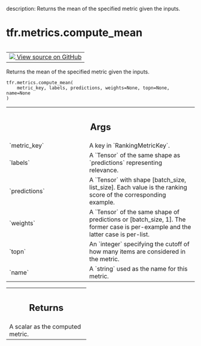 description: Returns the mean of the specified metric given the inputs.

<div itemscope itemtype="http://developers.google.com/ReferenceObject">
<meta itemprop="name" content="tfr.metrics.compute_mean" />
<meta itemprop="path" content="Stable" />
</div>

# tfr.metrics.compute_mean

<!-- Insert buttons and diff -->

<table class="tfo-notebook-buttons tfo-api nocontent" align="left">
<td>
  <a target="_blank" href="https://github.com/tensorflow/ranking/tree/master/tensorflow_ranking/python/metrics.py#L59-L99">
    <img src="https://www.tensorflow.org/images/GitHub-Mark-32px.png" />
    View source on GitHub
  </a>
</td>
</table>

Returns the mean of the specified metric given the inputs.

<pre class="devsite-click-to-copy prettyprint lang-py tfo-signature-link">
<code>tfr.metrics.compute_mean(
    metric_key, labels, predictions, weights=None, topn=None, name=None
)
</code></pre>

<!-- Placeholder for "Used in" -->

<!-- Tabular view -->
 <table class="responsive fixed orange">
<colgroup><col width="214px"><col></colgroup>
<tr><th colspan="2"><h2 class="add-link">Args</h2></th></tr>

<tr>
<td>
`metric_key`
</td>
<td>
A key in `RankingMetricKey`.
</td>
</tr><tr>
<td>
`labels`
</td>
<td>
A `Tensor` of the same shape as `predictions` representing
relevance.
</td>
</tr><tr>
<td>
`predictions`
</td>
<td>
A `Tensor` with shape [batch_size, list_size]. Each value is
the ranking score of the corresponding example.
</td>
</tr><tr>
<td>
`weights`
</td>
<td>
A `Tensor` of the same shape of predictions or [batch_size, 1]. The
former case is per-example and the latter case is per-list.
</td>
</tr><tr>
<td>
`topn`
</td>
<td>
An `integer` specifying the cutoff of how many items are considered in
the metric.
</td>
</tr><tr>
<td>
`name`
</td>
<td>
A `string` used as the name for this metric.
</td>
</tr>
</table>

<!-- Tabular view -->
 <table class="responsive fixed orange">
<colgroup><col width="214px"><col></colgroup>
<tr><th colspan="2"><h2 class="add-link">Returns</h2></th></tr>
<tr class="alt">
<td colspan="2">
A scalar as the computed metric.
</td>
</tr>

</table>
